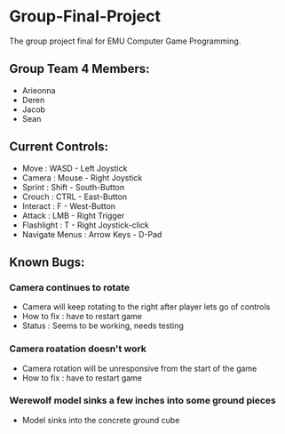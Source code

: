 # Group-Final-Project
The group project final for EMU Computer Game Programming.

## Group Team 4 Members:
- Arieonna
- Deren
- Jacob
- Sean

## Current Controls:
- Move     : WASD   -  Left Joystick
- Camera   : Mouse  -  Right Joystick
- Sprint   : Shift  -  South-Button
- Crouch   : CTRL   -  East-Button
- Interact : F      -  West-Button
- Attack   : LMB    -  Right Trigger
- Flashlight :  T   -  Right Joystick-click
- Navigate Menus :  Arrow Keys  -   D-Pad

## Known Bugs:

### Camera continues to rotate
- Camera will keep rotating to the right after player lets go of controls
- How to fix : have to restart game
- Status : Seems to be working, needs testing

### Camera roatation doesn't work
- Camera rotation will be unresponsive from the start of the game
- How to fix : have to restart game

### Werewolf model sinks a few inches into some ground pieces
- Model sinks into the concrete ground cube
